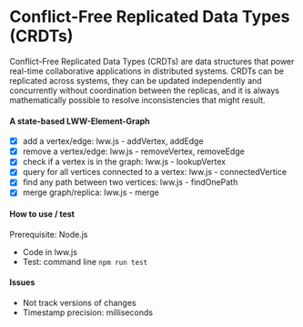 # Conflict-Free Replicated Data Types (CRDTs)

Conflict-Free Replicated Data Types (CRDTs) are data structures that power real-time collaborative applications in distributed systems. CRDTs can be replicated across systems, they can be updated independently and concurrently without coordination between the replicas, and it is always mathematically possible to resolve inconsistencies that might result.

#### A state-based LWW-Element-Graph

-   [x] add a vertex/edge: lww.js - addVertex, addEdge
-   [x] remove a vertex/edge: lww.js - removeVertex, removeEdge
-   [x] check if a vertex is in the graph: lww.js - lookupVertex
-   [x] query for all vertices connected to a vertex: lww.js - connectedVertice
-   [x] find any path between two vertices: lww.js - findOnePath
-   [x] merge graph/replica: lww.js - merge

#### How to use / test

Prerequisite: Node.js

-   Code in lww.js
-   Test: command line `npm run test`

#### Issues

-   Not track versions of changes
-   Timestamp precision: milliseconds
